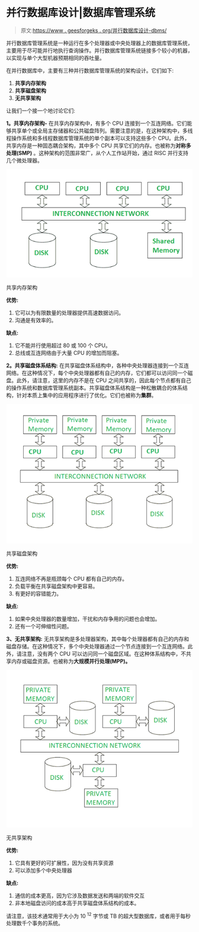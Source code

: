 # 并行数据库设计|数据库管理系统

> 原文:[https://www . geesforgeks . org/并行数据库设计-dbms/](https://www.geeksforgeeks.org/design-of-parallel-databases-dbms/)

并行数据库管理系统是一种运行在多个处理器或中央处理器上的数据库管理系统，主要用于尽可能并行地执行查询操作。并行数据库管理系统链接多个较小的机器，以实现与单个大型机器预期相同的吞吐量。

在并行数据库中，主要有三种并行数据库管理系统的架构设计。它们如下:

1.  **共享内存架构**
2.  **共享磁盘架构**
3.  **无共享架构**

让我们一个接一个地讨论它们:

**1。共享内存架构-** 在共享内存架构中，有多个 CPU 连接到一个互连网络。它们能够共享单个或全局主存储器和公共磁盘阵列。需要注意的是，在这种架构中，多线程操作系统和多线程数据库管理系统的单个副本可以支持这些多个 CPU。此外，共享内存是一种固态耦合架构，其中多个 CPU 共享它们的内存。也被称为**对称多处理(SMP)** 。这种架构的范围非常广，从个人工作站开始，通过 RISC 并行支持几个微处理器。

![](img/3a8b6b9d40d2815643da4965b7b727f0.png)

共享内存架构

**优势:**

1.  它可以为有限数量的处理器提供高速数据访问。
2.  沟通是有效率的。

**缺点:**

1.  它不能并行使用超过 80 或 100 个 CPU。
2.  总线或互连网络由于大量 CPU 的增加而阻塞。

**2。共享磁盘体系结构:**
在共享磁盘体系结构中，各种中央处理器连接到一个互连网络。在这种情况下，每个中央处理器都有自己的内存，它们都可以访问同一个磁盘。此外，请注意，这里的内存不是在 CPU 之间共享的，因此每个节点都有自己的操作系统和数据库管理系统副本。共享磁盘体系结构是一种松散耦合的体系结构，针对本质上集中的应用程序进行了优化。它们也被称为**集群**。

![](img/73e16973264ad66bf371183165225442.png)

共享磁盘架构

**优势:**

1.  互连网络不再是瓶颈每个 CPU 都有自己的内存。
2.  负载平衡在共享磁盘架构中更容易。
3.  有更好的容错能力。

**缺点:**

1.  如果中央处理器的数量增加，干扰和内存争用的问题也会增加。
2.  还有一个可伸缩性问题。

**3、无共享架构:**
无共享架构是多处理器架构，其中每个处理器都有自己的内存和磁盘存储。在这种情况下，多个中央处理器通过一个节点连接到一个互连网络。此外，请注意，没有两个 CPU 可以访问同一个磁盘区域。在这种体系结构中，不共享内存或磁盘资源。也被称为**大规模并行处理(MPP)。**

![](img/e2b4f7a79aabb5afc65c2f573ceaf79e.png)

无共享架构

**优势:**

1.  它具有更好的可扩展性，因为没有共享资源
2.  可以添加多个中央处理器

**缺点:**

1.  通信的成本更高，因为它涉及数据发送和两端的软件交互
2.  非本地磁盘访问的成本高于共享磁盘体系结构的成本。

请注意，该技术通常用于大小为 10 <sup>12</sup> 字节或 TB 的超大型数据库，或者用于每秒处理数千个事务的系统。